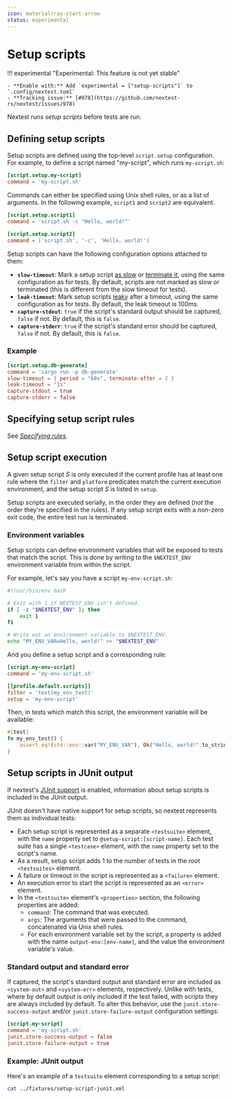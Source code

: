 ```yaml
---
icon: material/ray-start-arrow
status: experimental
---
```


# Setup scripts

<!-- md:version 0.9.59 -->

!!! experimental "Experimental: This feature is not yet stable"

    - **Enable with:** Add `experimental = ["setup-scripts"]` to `.config/nextest.toml`
    - **Tracking issue:** [#978](https://github.com/nextest-rs/nextest/issues/978)

Nextest runs *setup scripts* before tests are run.

## Defining setup scripts

Setup scripts are defined using the top-level `script.setup` configuration. For example, to define a script named "my-script", which runs `my-script.sh`:

```toml title="Script definition in <code>.config/nextest.toml</code>"
[script.setup.my-script]
command = 'my-script.sh'
```

Commands can either be specified using Unix shell rules, or as a list of arguments. In the following example, `script1` and `script2` are equivalent.

```toml
[script.setup.script1]
command = 'script.sh -c "Hello, world!"'

[script.setup.script2]
command = ['script.sh', '-c', 'Hello, world!']
```

Setup scripts can have the following configuration options attached to them:

- **`slow-timeout`**: Mark a setup script [as slow](../features/slow-tests.md) or [terminate it](../features/slow-tests.md#terminating-tests-after-a-timeout), using the same configuration as for tests. By default, scripts are not marked as slow or terminated (this is different from the slow timeout for tests).
- **`leak-timeout`**: Mark setup scripts [leaky](../features/leaky-tests.md) after a timeout, using the same configuration as for tests. By default, the leak timeout is 100ms.
- **`capture-stdout`**: `true` if the script's standard output should be captured, `false` if not. By default, this is `false`.
- **`capture-stderr`**: `true` if the script's standard error should be captured, `false` if not. By default, this is `false`.

### Example

```toml title="Advanced setup script definition"
[script.setup.db-generate]
command = 'cargo run -p db-generate'
slow-timeout = { period = "60s", terminate-after = 2 }
leak-timeout = "1s"
capture-stdout = true
capture-stderr = false
```

## Specifying setup script rules

See [_Specifying rules_](index.md#specifying-rules).

## Setup script execution

A given setup script _S_ is only executed if the current profile has at least one rule where the `filter` and `platform` predicates match the current execution environment, and the setup script _S_ is listed in `setup`.

Setup scripts are executed serially, in the order they are defined (_not_ the order they're specified in the rules). If any setup script exits with a non-zero exit code, the entire test run is terminated.

### Environment variables

Setup scripts can define environment variables that will be exposed to tests that match the script. This is done by writing to the `$NEXTEST_ENV` environment variable from within the script.

For example, let's say you have a script `my-env-script.sh`:

```bash
#!/usr/bin/env bash

# Exit with 1 if NEXTEST_ENV isn't defined.
if [ -z "$NEXTEST_ENV" ]; then
    exit 1
fi

# Write out an environment variable to $NEXTEST_ENV.
echo "MY_ENV_VAR=Hello, world!" >> "$NEXTEST_ENV"
```

And you define a setup script and a corresponding rule:

```toml
[script.my-env-script]
command = 'my-env-script.sh'

[[profile.default.scripts]]
filter = 'test(my_env_test)'
setup = 'my-env-script'
```

Then, in tests which match this script, the environment variable will be available:

```rust
#[test]
fn my_env_test() {
    assert_eq!(std::env::var("MY_ENV_VAR"), Ok("Hello, world!".to_string()));
}
```

## Setup scripts in JUnit output

<!-- md:version 0.9.86 -->

If nextest's [JUnit support](../machine-readable/junit.md) is enabled, information
about setup scripts is included in the JUnit output.

JUnit doesn't have native support for setup scripts, so nextest represents them as
individual tests:

- Each setup script is represented as a separate `<testsuite>` element, with the
`name` property set to `@setup-script:[script-name]`. Each test suite has a single
`<testcase>` element, with the `name` property set to the script's name.
- As a result, setup script adds 1 to the number of tests in the root `<testsuites>`
  element.
- A failure or timeout in the script is represented as a `<failure>` element.
- An execution error to start the script is represented as an `<error>` element.
- In the `<testsuite>` element's `<properties>` section, the following properties
  are added:
  - `command`: The command that was executed.
  - `args`: The arguments that were passed to the command, concatenated via Unix shell rules.
  - For each environment variable set by the script, a property is added with the
    name `output-env:[env-name]`, and the value the environment variable's value.

### Standard output and standard error

If captured, the script's standard output and standard error are included as
`<system-out>` and `<system-err>` elements, respectively. Unlike with tests,
where by default output is only included if the test failed, with scripts they
are always included by default. To alter this behavior, use the
`junit.store-success-output` and/or `junit.store-failure-output` configuration
settings:

```toml title="Configuration to control JUnit output for setup scripts"
[script.my-script]
command = 'my-script.sh'
junit.store-success-output = false
junit.store-failure-output = true
```

### Example: JUnit output

Here's an example of a `testsuite` element corresponding to a setup script:

```bash exec="true" result="xml"
cat ../fixtures/setup-script-junit.xml
```
